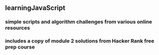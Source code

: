 ## learningJavaScript
### simple scripts and algorithm challenges from various online resources
### includes a copy of module 2 solutions from Hacker Rank free prep course
